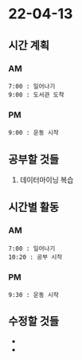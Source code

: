 # 22-04-13

## 시간 계획

### AM
    7:00 : 일어나기
    9:00 : 도서관 도착

### PM
    9:00 : 운동 시작

## 공부할 것들
1. 데이터마이닝 복습

## 시간별 활동

### AM
    7:00 : 일어나기
    10:20 : 공부 시작

### PM
    9:30 : 운동 시작

## 수정할 것들
- 
- 
